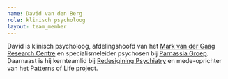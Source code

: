 ```yaml
---
name: David van den Berg
role: klinisch psycholoog
layout: team_member
---
```

David is klinisch psycholoog, afdelingshoofd van het
[Mark van der Gaag Research Centre] en specialismeleider psychosen bij
[Parnassia Groep]. Daarnaast is hij kernteamlid bij [Redesigining Psychiatry]
en mede-oprichter van het Patterns of Life project.

[Mark van der Gaag Research Centre]: https://www.mrcresearch.nl/
[Parnassia Groep]: https://www.parnassiagroep.nl/
[Redesigining Psychiatry]: https://www.redesiginingpsychiatry.org/
